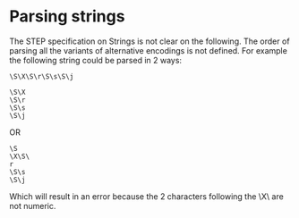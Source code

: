 # Parsing strings

The STEP specification on Strings is not clear on the following. The order of parsing all the variants of alternative encodings is not defined. For example the following string could be parsed in 2 ways:

```\S\X\S\r\S\s\S\j```

```
\S\X
\S\r
\S\s
\S\j
```

OR

```
\S
\X\S\
r
\S\s
\S\j
```

Which will result in an error because the 2 characters following the \X\ are not numeric.